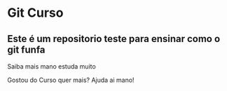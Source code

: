 # Git Curso 

## Este é um repositorio teste para ensinar como o git funfa 

Saiba mais mano estuda muito



Gostou do Curso quer mais? Ajuda ai mano!
